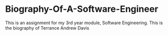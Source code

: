# Biography-Of-A-Software-Engineer
This is an assignment for my 3rd year module, Software Engineering. This is the biography of Terrance Andrew Davis
